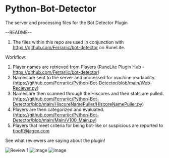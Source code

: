# Python-Bot-Detector
The server and processing files for the Bot Detector Plugin

--README--
1. The files within this repo are used in conjunction with https://github.com/Ferrariic/bot-detector on RuneLite.

Workflow:
1. Player names are retrieved from Players (RuneLite Plugin Hub - https://github.com/Ferrariic/bot-detector)
2. Names are sent to the server and processed for machine readability. (https://github.com/Ferrariic/Python-Bot-Detector/blob/main/Web-Reciever.py)
3. Names are then scanned through the Hiscores and their stats are pulled. (https://github.com/Ferrariic/Python-Bot-Detector/blob/main/HiscoreNamePuller/HiscoreNamePuller.py)
4. Players are then categorized and evaluated. (https://github.com/Ferrariic/Python-Bot-Detector/blob/main/Main/V100_Main.py)
5. Players that meet criteria for being bot-like or suspicious are reported to tipoff@jagex.com

See what reviewers are saying about the plugin!

![Review 1](https://i.imgur.com/DfeeumQ.png)
![image](https://user-images.githubusercontent.com/5789682/109558682-b9c8be00-7aa7-11eb-9b19-996d2c91b273.png)
![image](https://user-images.githubusercontent.com/5789682/109558724-c77e4380-7aa7-11eb-9b2a-2ef36b232958.png)
